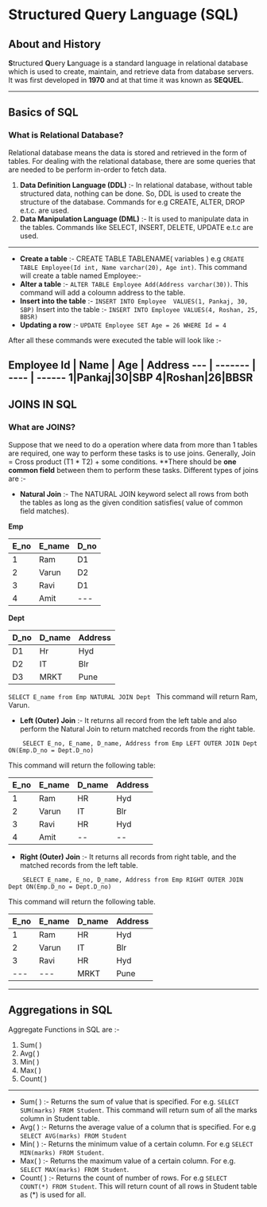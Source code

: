 # Structured Query Language (SQL)
## About and History
**S**tructured **Q**uery **L**anguage is a standard language in relational database which is used to create, maintain, and retrieve data from database servers. It was first developed in **1970** and at that time it was known as **SEQUEL**.
___________
## Basics of SQL
### What is Relational Database?
Relational database means the data is stored and retrieved in the form of tables.
For dealing with the relational database, there are some queries that are needed to be perform in-order to fetch data.
1. **Data Definition Language (DDL)** :- In relational database, without table structured data, nothing can be done. So, DDL is used to create the structure of the database. Commands for e.g CREATE, ALTER, DROP e.t.c. are used.
2.  **Data Manipulation Language (DML)** :- It is used to manipulate data in the tables. Commands like SELECT, INSERT, DELETE, UPDATE e.t.c are used.
 _______________________________________
* **Create a table** :- CREATE TABLE TABLENAME( variables )
e.g ```CREATE TABLE Employee(Id int, Name varchar(20), Age int)```.
This command will create a table named Employee:-
* **Alter a table** :- ```ALTER TABLE Employee Add(Address varchar(30))```. This command will add a coloumn address to the table.
* **Insert into the table** :- ```INSERT INTO Employee 
VALUES(1, Pankaj, 30, SBP)```
Insert into the table :- ```INSERT INTO Employee VALUES(4, Roshan, 25, BBSR)```
* **Updating a row** :- ```UPDATE Employee SET Age = 26 WHERE Id = 4```

After all these commands were executed the table will look like :-

**Employee**
Id | Name | Age | Address
--- | ------- | ---- | ------
1|Pankaj|30|SBP
4|Roshan|26|BBSR
---------------
## JOINS IN SQL
### What are JOINS?
Suppose that we need to do a operation where data from more than 1 tables are required, one way to perform these tasks is to use joins. 
Generally, Join = Cross product (T1 * T2) + some conditions. **There should be **one common field** between them to perform these tasks. Different types of joins are :-
*  **Natural Join** :- The NATURAL JOIN keyword select all rows from both the tables as long as the given condition satisfies( value of common field matches). 

**Emp**

E_no | E_name | D_no
------ | --------- | -------
1|Ram|D1
2|Varun|D2
3|Ravi|D1
4|Amit|  ---
**Dept**

D_no | D_name | Address
----- | ----| --
D1|Hr|Hyd
D2|IT|Blr
D3|MRKT|Pune
```SELECT E_name from Emp NATURAL JOIN Dept ```
This command will return Ram, Varun.
* **Left (Outer) Join** :- It returns all record from the left table and also perform the Natural Join to return matched records from the right table.
```
	SELECT E_no, E_name, D_name, Address from Emp LEFT OUTER JOIN Dept ON(Emp.D_no = Dept.D_no)
```	
This command will return the following table:

E_no | E_name | D_name | Address
--|--|--|--
1|Ram|HR|Hyd
2|Varun|IT |Blr
3|Ravi|HR|Hyd
4|Amit| -- | --
* **Right (Outer) Join** :- It returns all records from right table, and the matched records from the left table.
```
	SELECT E_name, E_no, D_name, Address from Emp RIGHT OUTER JOIN Dept ON(Emp.D_no = Dept.D_no)
```
This command will return the following table.

E_no|E_name|D_name|Address
---|---|---|--
1|Ram|HR|Hyd
2|Varun|IT|Blr
3|Ravi|HR|Hyd
---|---|MRKT|Pune

-------------
## Aggregations in SQL
Aggregate Functions in SQL are :-
1. Sum( )
2. Avg( )
3. Min( )
4. Max( )
5. Count( )
-----
* Sum( ) :- Returns the sum of value that is specified. For e.g. ```SELECT SUM(marks) FROM Student```. This command will return sum of all the marks column in Student table.
* Avg( ) :- Returns the average value of a column that is specified. For e.g ```SELECT AVG(marks) FROM Student```
* Min( ) :- Returns the minimum value of a certain column. For e.g ```SELECT MIN(marks) FROM Student```.
* Max( ) :- Returns the maximum value of a certain column. For e.g. ```SELECT MAX(marks) FROM Student```.
* Count( ) :- Returns the count of number of rows. For e.g ```SELECT COUNT(*) FROM Student```. This will return count of all rows in Student table as (*) is used for all.
